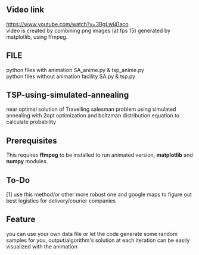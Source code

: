 ## Video link
https://www.youtube.com/watch?v=3BgLwl41aco <br />
video is created by combining png images (at fps 15) generated by matplotlib, using ffmpeg. 

## FILE
python files with animation SA_anime.py & tsp_anime.py<br />
python files without animation facility SA.py & tsp.py

## TSP-using-simulated-annealing
near optimal solution of Travelling salesman problem using simulated annealing with 2opt optimization and boltzman distribution equation to calculate probability

## Prerequisites
This requires __ffmpeg__ to be installed to run animated version, __matplotlib__ and __numpy__ modules.

## To-Do
[1] use this method/or other more robust one and google maps to figure out best logistics for delivery/courier companies

## Feature
you can use your own data file or let the code generate some random samples for you, output/algorithm's solution at each iteration can be easily visualized with the animation



